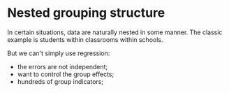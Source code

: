 # Nested grouping structure

In certain situations, data are naturally nested in some manner. The classic example is students within classrooms within schools.

But we can't simply use regression:

* the errors are not independent;
* want to control the group effects;
* hundreds of group indicators;

